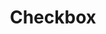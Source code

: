 ---
layout: pattern
categories: [patterns, checkbox]
title: Checkbox
type: [sub-nav-item]
variations: true
permalink: /patterns/checkbox/
overview: Checkboxes allow users to select one or more options from a list.
description: |
  Checkboxes allow users to select one or more options from a list. Checkboxes are an easily understandable way to indicate that users can select one or more answers to a question or items from a list. They’re always followed by a label or instructions that clearly indicate what checking the box represents.”
    
usa-link: "https://designsystem.digital.gov/components/checkbox/"
specification: |
  The default state should have nothing selected. OnClick/OnTap, checkbox goes between selected and unselected state.

topic: Historical figure
checkbox:
  - title: Sojourner Truth
  - title: Frederick Douglass
  - title: Booker T. Washington
    disabled: true
yml: |
  
  topic: Historical figure
  checkbox:
   - title: Sojourner Truth
   - title: Frederick Douglass
   - title: Booker T. Washington
   - title: George Washington Carver
     disabled: true
      ###true -- disable checkbox

jekyll: |

  "{% include patterns/checkbox/checkbox-jk.md %}"
#spec:

### Paths to view design and code... 
## designimg: can be used to show an image of the design until a coded version can be created. The htmlpath & csspath should be located in the pattens folder. Read more about creating coded components in /docs/creating-patterns 
# designimg: 
htmlpath: patterns/checkbox/checkbox.md
csspath: patterns/checkbox/index.scss
---